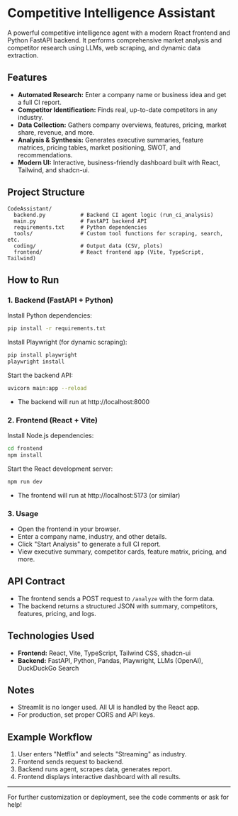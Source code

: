 # Competitive Intelligence Assistant

A powerful competitive intelligence agent with a modern React frontend and Python FastAPI backend. It performs comprehensive market analysis and competitor research using LLMs, web scraping, and dynamic data extraction.

## Features

- **Automated Research:** Enter a company name or business idea and get a full CI report.
- **Competitor Identification:** Finds real, up-to-date competitors in any industry.
- **Data Collection:** Gathers company overviews, features, pricing, market share, revenue, and more.
- **Analysis & Synthesis:** Generates executive summaries, feature matrices, pricing tables, market positioning, SWOT, and recommendations.
- **Modern UI:** Interactive, business-friendly dashboard built with React, Tailwind, and shadcn-ui.

## Project Structure

```
CodeAssistant/
  backend.py           # Backend CI agent logic (run_ci_analysis)
  main.py              # FastAPI backend API
  requirements.txt     # Python dependencies
  tools/               # Custom tool functions for scraping, search, etc.
  coding/              # Output data (CSV, plots)
  frontend/            # React frontend app (Vite, TypeScript, Tailwind)
```

## How to Run

### 1. **Backend (FastAPI + Python)**

Install Python dependencies:
```bash
pip install -r requirements.txt
```

Install Playwright (for dynamic scraping):
```bash
pip install playwright
playwright install
```

Start the backend API:
```bash
uvicorn main:app --reload
```
- The backend will run at http://localhost:8000

### 2. **Frontend (React + Vite)**

Install Node.js dependencies:
```bash
cd frontend
npm install
```

Start the React development server:
```bash
npm run dev
```
- The frontend will run at http://localhost:5173 (or similar)

### 3. **Usage**
- Open the frontend in your browser.
- Enter a company name, industry, and other details.
- Click "Start Analysis" to generate a full CI report.
- View executive summary, competitor cards, feature matrix, pricing, and more.

## API Contract
- The frontend sends a POST request to `/analyze` with the form data.
- The backend returns a structured JSON with summary, competitors, features, pricing, and logs.

## Technologies Used
- **Frontend:** React, Vite, TypeScript, Tailwind CSS, shadcn-ui
- **Backend:** FastAPI, Python, Pandas, Playwright, LLMs (OpenAI), DuckDuckGo Search

## Notes
- Streamlit is no longer used. All UI is handled by the React app.
- For production, set proper CORS and API keys.

## Example Workflow
1. User enters "Netflix" and selects "Streaming" as industry.
2. Frontend sends request to backend.
3. Backend runs agent, scrapes data, generates report.
4. Frontend displays interactive dashboard with all results.

---

For further customization or deployment, see the code comments or ask for help!
